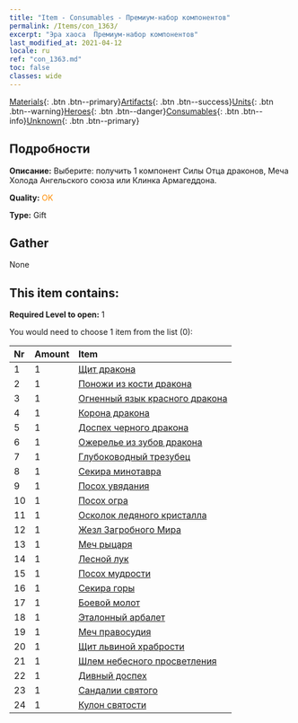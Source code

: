 ```yaml
---
title: "Item - Consumables - Премиум-набор компонентов"
permalink: /Items/con_1363/
excerpt: "Эра хаоса  Премиум-набор компонентов"
last_modified_at: 2021-04-12
locale: ru
ref: "con_1363.md"
toc: false
classes: wide
---
```

 [Materials](/ru/Items/){: .btn .btn--primary}[Artifacts](/ru/Items/Artifacts/){: .btn .btn--success}[Units](/ru/Items/Units/){: .btn .btn--warning}[Heroes](/ru/Items/Heroes/){: .btn .btn--danger}[Consumables](/ru/Items/Consumables/){: .btn .btn--info}[Unknown](/ru/Items/Unknown/){: .btn .btn--primary}

## Подробности
 **Описание:** Выберите: получить 1 компонент Силы Отца драконов, Меча Холода Ангельского союза или Клинка Армагеддона.

 **Quality:** <span style="color: #FF8C00">OK</span>

 **Type:** Gift

## Gather

  None

## This item contains:

 **Required Level to open:** 1

 You would need to choose 1 item from the list (0):

  | Nr | Amount |     Item    |
  |:---|:-------|:------------|
  | 1 | 1 | [Щит дракона](/ru/Items/art_144/) | 
  | 2 | 1 | [Поножи из кости дракона](/ru/Items/art_145/) | 
  | 3 | 1 | [Огненный язык красного дракона](/ru/Items/art_146/) | 
  | 4 | 1 | [Корона дракона](/ru/Items/art_147/) | 
  | 5 | 1 | [Доспех черного дракона](/ru/Items/art_148/) | 
  | 6 | 1 | [Ожерелье из зубов дракона](/ru/Items/art_149/) | 
  | 7 | 1 | [Глубоководный трезубец](/ru/Items/art_160/) | 
  | 8 | 1 | [Секира минотавра](/ru/Items/art_161/) | 
  | 9 | 1 | [Посох увядания](/ru/Items/art_162/) | 
  | 10 | 1 | [Посох огра](/ru/Items/art_163/) | 
  | 11 | 1 | [Осколок ледяного кристалла](/ru/Items/art_164/) | 
  | 12 | 1 | [Жезл Загробного Мира](/ru/Items/art_165/) | 
  | 13 | 1 | [Меч рыцаря](/ru/Items/art_166/) | 
  | 14 | 1 | [Лесной лук](/ru/Items/art_167/) | 
  | 15 | 1 | [Посох мудрости](/ru/Items/art_168/) | 
  | 16 | 1 | [Секира горы](/ru/Items/art_169/) | 
  | 17 | 1 | [Боевой молот](/ru/Items/art_170/) | 
  | 18 | 1 | [Эталонный арбалет](/ru/Items/art_171/) | 
  | 19 | 1 | [Меч правосудия](/ru/Items/art_150/) | 
  | 20 | 1 | [Щит львиной храбрости](/ru/Items/art_151/) | 
  | 21 | 1 | [Шлем небесного просветления](/ru/Items/art_152/) | 
  | 22 | 1 | [Дивный доспех](/ru/Items/art_153/) | 
  | 23 | 1 | [Сандалии святого](/ru/Items/art_154/) | 
  | 24 | 1 | [Кулон святости](/ru/Items/art_155/) | 
